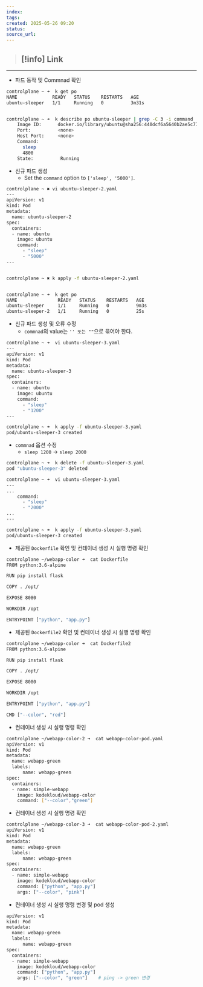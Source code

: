 ```yaml
---
index: 
tags: 
created: 2025-05-26 09:20
status: 
source_url:
---
```

>[!info] Link
>- 

---

- 파드 동작 및 Commnad 확인
```bash
controlplane ~ ➜  k get po
NAME             READY   STATUS    RESTARTS   AGE
ubuntu-sleeper   1/1     Running   0          3m31s


controlplane ~ ➜  k describe po ubuntu-sleeper | grep -C 3 -i command
    Image ID:      docker.io/library/ubuntu@sha256:440dcf6a5640b2ae5c77724e68787a906afb8ddee98bf86db94eea8528c2c076
    Port:          <none>
    Host Port:     <none>
    Command:
      sleep
      4800
    State:          Running
```

- 신규 파드 생성
	- Set the `command` option to `['sleep', '5000']`.
```bash
controlplane ~ ✖ vi ubuntu-sleeper-2.yaml
---
apiVersion: v1
kind: Pod 
metadata:
  name: ubuntu-sleeper-2
spec:
  containers:
  - name: ubuntu
    image: ubuntu
    command:
      - "sleep"
      - "5000"
---


controlplane ~ ✖ k apply -f ubuntu-sleeper-2.yaml 


controlplane ~ ➜  k get po
NAME               READY   STATUS    RESTARTS   AGE
ubuntu-sleeper     1/1     Running   0          9m3s
ubuntu-sleeper-2   1/1     Running   0          25s
```

- 신규 파드 생성 및 오류 수정
	- `commnad`의 value는 `'' 또는 ""`으로 묶어야 한다.
```bash
controlplane ~ ➜  vi ubuntu-sleeper-3.yaml 
---
apiVersion: v1
kind: Pod 
metadata:
  name: ubuntu-sleeper-3
spec:
  containers:
  - name: ubuntu
    image: ubuntu
    command:
      - "sleep"
      - "1200"
---

controlplane ~ ➜  k apply -f ubuntu-sleeper-3.yaml 
pod/ubuntu-sleeper-3 created
```

- `commnad` 옵션 수정
	- `sleep 1200` -> `sleep 2000`
```bash
controlplane ~ ➜  k delete -f ubuntu-sleeper-3.yaml 
pod "ubuntu-sleeper-3" deleted

controlplane ~ ➜  vi ubuntu-sleeper-3.yaml 
---
...
    command:
      - "sleep"
      - "2000"
...
---

controlplane ~ ➜  k apply -f ubuntu-sleeper-3.yaml 
pod/ubuntu-sleeper-3 created
```

- 제공된 `Dockerfile` 확인 및 컨테이너 생성 시 실행 명령 확인
```bash
controlplane ~/webapp-color ➜  cat Dockerfile
FROM python:3.6-alpine

RUN pip install flask

COPY . /opt/

EXPOSE 8080

WORKDIR /opt

ENTRYPOINT ["python", "app.py"]
```

- 제공된 `Dockerfile2` 확인 및 컨테이너 생성 시 실행 명령 확인
```bash
controlplane ~/webapp-color ➜  cat Dockerfile2
FROM python:3.6-alpine

RUN pip install flask

COPY . /opt/

EXPOSE 8080

WORKDIR /opt

ENTRYPOINT ["python", "app.py"]

CMD ["--color", "red"]
```

- 컨테이너 생성 시 실행 명령 확인
```bash
controlplane ~/webapp-color-2 ➜  cat webapp-color-pod.yaml 
apiVersion: v1 
kind: Pod 
metadata:
  name: webapp-green
  labels:
      name: webapp-green 
spec:
  containers:
  - name: simple-webapp
    image: kodekloud/webapp-color
    command: ["--color","green"]
```

- 컨테이너 생성 시 실행 명령 확인
```bash
controlplane ~/webapp-color-3 ➜  cat webapp-color-pod-2.yaml 
apiVersion: v1 
kind: Pod 
metadata:
  name: webapp-green
  labels:
      name: webapp-green 
spec:
  containers:
  - name: simple-webapp
    image: kodekloud/webapp-color
    command: ["python", "app.py"]
    args: ["--color", "pink"]
```

- 컨테이너 생성 시 실행 명령 변경 및 pod 생성
```bash
apiVersion: v1
kind: Pod 
metadata:
  name: webapp-green
  labels:
      name: webapp-green
spec:
  containers:
  - name: simple-webapp
    image: kodekloud/webapp-color
    command: ["python", "app.py"]
    args: ["--color", "green"]    # ping -> green 변경
```